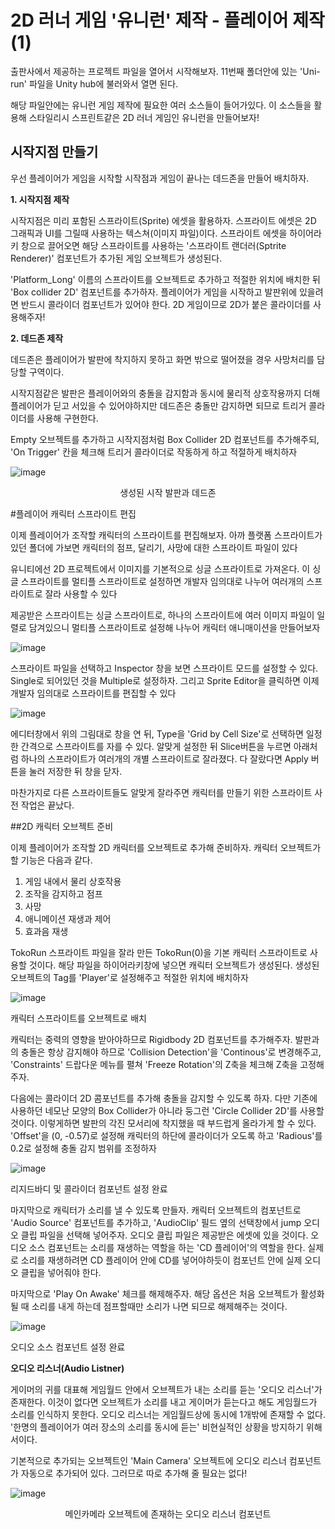 # 2D 러너 게임 '유니런' 제작 - 플레이어 제작(1)

출판사에서 제공하는 프로젝트 파일을 열어서 시작해보자. 11번째 폴더안에 있는 'Uni-run' 파일을 Unity hub에 불러와서 열면 된다. 

해당 파일안에는 유니런 게임 제작에 필요한 여러 소스들이 들어가있다. 이 소스들을 활용해 스타일리시 스프린트같은 2D 러너 게임인 유니런을 만들어보자!

## 시작지점 만들기 

우선 플레이어가 게임을 시작할 시작점과 게임이 끝나는 데드존을 만들어 배치하자.

**1. 시작지점 제작**

시작지점은 미리 포함된 스프라이트(Sprite) 에셋을 활용하자. 스프라이트 에셋은 2D 그래픽과 UI를 그릴때 사용하는 텍스쳐(이미지 파일)이다. 스프라이트 에셋을 하이어라키 창으로 끌어오면 해당 스프라이트를 사용하는 '스프라이트 랜더러(Sptrite Renderer)' 컴포넌트가 추가된 게임 오브젝트가 생성된다. 

'Platform_Long' 이름의 스프라이트를 오브젝트로 추가하고 적절한 위치에 배치한 뒤 'Box collider 2D' 컴포넌트를 추가하자. 플레이어가 게임을 시작하고 발판위에 있을려면 반드시 콜라이더 컴포넌트가 있어야 한다. 2D 게임이므로 2D가 붙은 콜라이더를 사용해주자!

**2. 데드존 제작**

데드존은 플레이어가 발판에 착지하지 못하고 화면 밖으로 떨어졌을 경우 사망처리를 담당할 구역이다. 

시작지점같은 발판은 플레이어와의 충돌을 감지함과 동시에 물리적 상호작용까지 더해 플레이어가 딛고 서있을 수 있어야하지만 데드존은 충돌만 감지하면 되므로 트리거 콜라이더를 사용해 구현한다.

Empty 오브젝트를 추가하고 시작지점처럼 Box Collider 2D 컴포넌트를 추가해주되, 'On Trigger' 칸을 체크해 트리거 콜라이더로 작동하게 하고 적절하게 배치하자

![image](https://user-images.githubusercontent.com/68016394/160403020-88828b39-05ea-4ab9-86ed-e9758329c756.png)

<p align = "center">
생성된 시작 발판과 데드존

#플레이어 캐릭터 스프라이트 편집

이제 플레이어가 조작할 캐릭터의 스프라이트를 편집해보자. 아까 플랫폼 스프라이트가 있던 폴더에 가보면 캐릭터의 점프, 달리기, 사망에 대한 스프라이트 파일이 있다

유니티에선 2D 프로젝트에서 이미지를 기본적으로 싱글 스프라이트로 가져온다. 이 싱글 스프라이트를 멀티플 스프라이트로 설정하면 개발자 임의대로 나누어 여러개의 스프라이트로 잘라 사용할 수 있다

제공받은 스프라이트는 싱글 스프라이트로, 하나의 스프라이트에 여러 이미지 파일이 일렬로 담겨있으니 멀티플 스프라이트로 설정해 나누어 캐릭터 애니매이션을 만들어보자

![image](https://user-images.githubusercontent.com/68016394/160433505-37b0baa2-3b75-418d-b60a-23c8830133e3.png)

<p align = "center">

스프라이트 파일을 선택하고 Inspector 창을 보면 스프라이트 모드를 설정할 수 있다. Single로 되어있던 것을 Multiple로 설정하자. 그리고 Sprite Editor을 클릭하면 이제 개발자 임의대로 스프라이트를 편집할 수 있다

![image](https://user-images.githubusercontent.com/68016394/160433899-99770e33-0d75-4d5e-b2c8-78f7dfb5dd72.png)

<p align = "center">

에디터창에서 위의 그림대로 창을 연 뒤, Type을 'Grid by Cell Size'로 선택하면 일정한 간격으로 스프라이트를 자를 수 있다. 알맞게 설정한 뒤 Slice버튼을 누르면 아래처럼 하나의 스프라이트가 여러개의 개별 스프라이트로 잘라졌다. 다 잘랐다면 Apply 버튼을 눌러 저장한 뒤 창을 닫자. 

마찬가지로 다른 스프라이트들도 알맞게 잘라주면 캐릭터를 만들기 위한 스프라이트 사전 작업은 끝났다. 

##2D 캐릭터 오브젝트 준비

이제 플레이어가 조작할 2D 캐릭터를 오브젝트로 추가해 준비하자. 
캐릭터 오브젝트가 할 기능은 다음과 같다.

1. 게임 내에서 물리 상호작용
2. 조작을 감지하고 점프
3. 사망
4. 애니메이션 재생과 제어
5. 효과음 재생

TokoRun 스프라이트 파일을 잘라 만든 TokoRun(0)을 기본 캐릭터 스프라이트로 사용할 것이다. 해당 파일을 하이어라키창에 넣으면 캐릭터 오브젝트가 생성된다. 생성된 오브젝트의 Tag를 'Player'로 설정해주고 적절한 위치에 배치하자

![image](https://user-images.githubusercontent.com/68016394/160436275-9d6f1a83-b84e-4706-966c-64ab2852b4ef.png)

<p align="Center">
  
캐릭터 스프라이트를 오브젝트로 배치

캐릭터는 중력의 영향을 받아야하므로 Rigidbody 2D 컴포넌트를 추가해주자. 발판과의 충돌은 항상 감지해야 하므로 'Collision Detection'을 'Continous'로 변경해주고, 'Constraints' 드랍다운 메뉴를 펼쳐 'Freeze Rotation'의 Z축을 체크해 Z축을 고정해주자. 

다음에는 콜라이더 2D 콤포넌트를 추가해 충돌을 감지할 수 있도록 하자. 다만 기존에 사용하던 네모난 모양의 Box Collider가 아니라 둥그런 'Circle Collider 2D'를 사용할 것이다. 이렇게하면 발판의 각진 모서리에 착지했을 때 부드럽게 올라가게 할 수 있다. 'Offset'을 (0, -0.57)로 설정해 캐릭터의 하단에 콜라이더가 오도록 하고 'Radious'를 0.2로 설정해 충돌 감지 범위를 조정하자

![image](https://user-images.githubusercontent.com/68016394/160437482-4e73d0c0-bd86-422e-85d2-5ee49e87505a.png)

<p align="Center">
  
리지드바디 및 콜라이더 컴포넌트 설정 완료

마지막으로 캐릭터가 소리를 낼 수 있도록 만들자. 캐릭터 오브젝트의 컴포넌트로 'Audio Source' 컴포넌트를 추가하고, 'AudioClip' 필드 옆의 선택창에서 jump 오디오 클립 파일을 선택해 넣어주자. 오디오 클립 파일은 제공받은 에셋에 있을 것이다. 오디오 소스 컴포넌트는 소리를 재생하는 역할을 하는 'CD 플레이어'의 역할을 한다. 실제로 소리를 재생하려면 CD 플레이어 안에 CD를 넣어야하듯이 컴포넌트 안에 실제 오디오 클립을 넣어줘야 한다.  

마지막으로 'Play On Awake' 체크를 해제해주자. 해당 옵션은 처음 오브젝트가 활성화될 때 소리를 내게 하는데 점프할때만 소리가 나면 되므로 해제해주는 것이다. 

![image](https://user-images.githubusercontent.com/68016394/160438367-ab6fc3e1-9fb3-49d4-bd69-a95b889a4341.png)

<p align="Center">

오디오 소스 컴포넌트 설정 완료

**오디오 리스너(Audio Listner)**

게이머의 귀를 대표해 게임월드 안에서 오브젝트가 내는 소리를 듣는 '오디오 리스너'가 존재한다. 이것이 없다면 오브젝트가 소리를 내고 게이머가 듣는다고 해도 게임월드가 소리를 인식하지 못한다. 오디오 리스너는 게임월드상에 동시에 1개밖에 존재할 수 없다. '한명의 플레이어가 여러 장소의 소리를 동시에 듣는' 비현실적인 상황을 방지하기 위해서이다. 

기본적으로 추가되는 오브젝트인 'Main Camera' 오브젝트에 오디오 리스너 컴포넌트가 자동으로 추가되어 있다. 그러므로 따로 추가해 줄 필요는 없다!

![image](https://user-images.githubusercontent.com/68016394/160439038-0f038984-4f4b-454e-85cf-e4ca05d8523c.png)

<p align="Center">
메인카메라 오브젝트에 존재하는 오디오 리스너 컴포넌트

